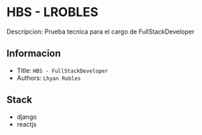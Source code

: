 HBS - LROBLES
===
Descripcion: Prueba tecnica para el cargo de FullStackDeveloper
## Informacion
- Title:  `HBS - FullStackDeveloper`
- Authors:  `Lhyan Robles`

## Stack
- django
- reactjs

